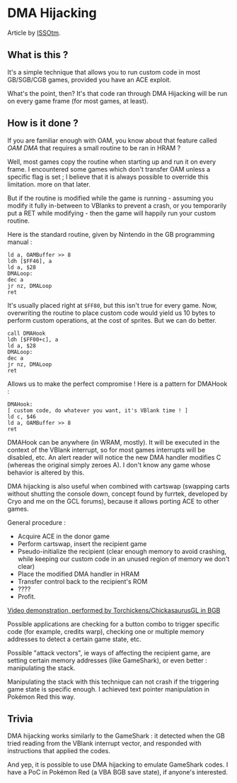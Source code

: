 # DMA Hijacking
Article by [ISSOtm](https://github.com/ISSOtm/gbz80-to-items).

## What is this ?
It's a simple technique that allows you to run custom code in most GB/SGB/CGB games, provided you have an ACE exploit.

What's the point, then? It's that code ran through DMA Hijacking will be run on every game frame (for most games, at least).

## How is it done ?
If you are familiar enough with OAM, you know about that feature called *OAM DMA* that requires a small routine to be ran in HRAM ?

Well, most games copy the routine when starting up and run it on every frame. I encountered some games which don't transfer OAM unless a specific flag is set ; I believe that it is always possible to override this limitation. more on that later.

But if the routine is modified while the game is running - assuming you modify it fully in-between to VBlanks to prevent a crash, or you temporarily put a RET while modifying - then the game will happily run your custom routine.

Here is the standard routine, given by Nintendo in the GB programming manual :
```
ld a, OAMBuffer >> 8
ldh [$FF46], a
ld a, $28
DMALoop:
dec a
jr nz, DMALoop
ret
```

It's usually placed right at `$FF80`, but this isn't true for every game.
Now, overwriting the routine to place custom code would yield us 10 bytes to perform custom operations, at the cost of sprites.
But we can do better.

```
call DMAHook
ldh [$FF00+c], a
ld a, $28
DMALoop:
dec a
jr nz, DMALoop
ret
```

Allows us to make the perfect compromise !
Here is a pattern for DMAHook :

```
DMAHook:
[ custom code, do whatever you want, it's VBlank time ! ]
ld c, $46
ld a, OAMBuffer >> 8
ret
```

DMAHook can be anywhere (in WRAM, mostly). It will be executed in the context of the VBlank interrupt, so for most games interrupts will be disabled, etc.
An alert reader will notice the new DMA handler modifies C (whereas the original simply zeroes A). I don't know any game whose behavior is altered by this.

DMA hijacking is also useful when combined with cartswap (swapping carts without shutting the console down, concept found by furrtek, developed by Cryo and me on the GCL forums), because it allows porting ACE to other games.

General procedure :

- Acquire ACE in the donor game
- Perform cartswap, insert the recipient game
- Pseudo-initialize the recipient (clear enough memory to avoid crashing, while keeping our custom code in an unused region of memory we don't clear)
- Place the modified DMA handler in HRAM
- Transfer control back to the recipient's ROM
- ????
- Profit.

[Video demonstration, performed by Torchickens/ChickasaurusGL in BGB](http://youtu.be/BNyDmZlbsNI)

Possible applications are checking for a button combo to trigger specific code (for example, credits warp), checking one or multiple memory addresses to detect a certain game state, etc.

Possible "attack vectors", ie ways of affecting the recipient game, are setting certain memory addresses (like GameShark), or even better : manipulating the stack.

Manipulating the stack with this technique can not crash if the triggering game state is specific enough. I achieved text pointer manipulation in Pokémon Red this way.



## Trivia
DMA hijacking works similarly to the GameShark : it detected when the GB tried reading from the VBlank interrupt vector, and responded with instructions that applied the codes.

And yep, it is possible to use DMA hijacking to emulate GameShark codes. I have a PoC in Pokémon Red (a VBA BGB save state), if anyone's interested.
